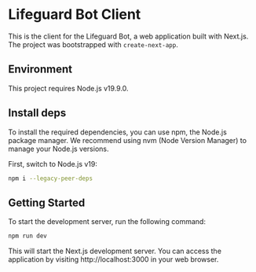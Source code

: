 # Lifeguard Bot Client

This is the client for the Lifeguard Bot, a web application built with Next.js. The project was bootstrapped with `create-next-app`.

## Environment

This project requires Node.js v19.9.0.

## Install deps

To install the required dependencies, you can use npm, the Node.js package manager. We recommend using nvm (Node Version Manager) to manage your Node.js versions.

First, switch to Node.js v19:

```bash
npm i --legacy-peer-deps
```

## Getting Started

To start the development server, run the following command:

```bash
npm run dev
```

This will start the Next.js development server. You can access the application by visiting http://localhost:3000 in your web browser.
